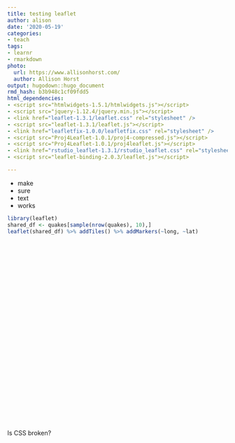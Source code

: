```yaml
---
title: testing leaflet
author: alison
date: '2020-05-19'
categories:
- teach
tags:
- learnr
- rmarkdown
photo:
  url: https://www.allisonhorst.com/
  author: Allison Horst
output: hugodown::hugo_document
rmd_hash: b3b948c1cf09fdd5
html_dependencies:
- <script src="htmlwidgets-1.5.1/htmlwidgets.js"></script>
- <script src="jquery-1.12.4/jquery.min.js"></script>
- <link href="leaflet-1.3.1/leaflet.css" rel="stylesheet" />
- <script src="leaflet-1.3.1/leaflet.js"></script>
- <link href="leafletfix-1.0.0/leafletfix.css" rel="stylesheet" />
- <script src="Proj4Leaflet-1.0.1/proj4-compressed.js"></script>
- <script src="Proj4Leaflet-1.0.1/proj4leaflet.js"></script>
- <link href="rstudio_leaflet-1.3.1/rstudio_leaflet.css" rel="stylesheet" />
- <script src="leaflet-binding-2.0.3/leaflet.js"></script>

---
```



+ make
+ sure
+ text
+ works


```r
library(leaflet)
shared_df <- quakes[sample(nrow(quakes), 10),]
leaflet(shared_df) %>% addTiles() %>% addMarkers(~long, ~lat)
```

<!--html_preserve--><div id="htmlwidget-579ff2867b8ccb210901" style="width:700px;height:415.296px;" class="leaflet html-widget"></div>
<script type="application/json" data-for="htmlwidget-579ff2867b8ccb210901">{"x":{"options":{"crs":{"crsClass":"L.CRS.EPSG3857","code":null,"proj4def":null,"projectedBounds":null,"options":{}}},"calls":[{"method":"addTiles","args":["//{s}.tile.openstreetmap.org/{z}/{x}/{y}.png",null,null,{"minZoom":0,"maxZoom":18,"tileSize":256,"subdomains":"abc","errorTileUrl":"","tms":false,"noWrap":false,"zoomOffset":0,"zoomReverse":false,"opacity":1,"zIndex":1,"detectRetina":false,"attribution":"&copy; <a href=\"http://openstreetmap.org\">OpenStreetMap<\/a> contributors, <a href=\"http://creativecommons.org/licenses/by-sa/2.0/\">CC-BY-SA<\/a>"}]},{"method":"addMarkers","args":[[-20.21,-23.79,-22.64,-21.27,-21.31,-17.88,-12.16,-20.47,-21.63,-27.6],[183.83,179.89,180.64,173.49,180.84,181.47,167.03,185.68,180.77,182.4],null,null,null,{"interactive":true,"draggable":false,"keyboard":true,"title":"","alt":"","zIndexOffset":0,"opacity":1,"riseOnHover":false,"riseOffset":250},null,null,null,null,null,{"interactive":false,"permanent":false,"direction":"auto","opacity":1,"offset":[0,0],"textsize":"10px","textOnly":false,"className":"","sticky":true},null]}],"limits":{"lat":[-27.6,-12.16],"lng":[167.03,185.68]}},"evals":[],"jsHooks":[]}</script><!--/html_preserve-->

Is CSS broken?

